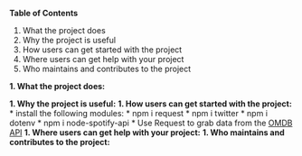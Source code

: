 **Table of Contents**
1. What the project does
1. Why the project is useful
1. How users can get started with the project
1. Where users can get help with your project
1. Who maintains and contributes to the project


**1. What the project does:**
	
**1. Why the project is useful:**
**1. How users can get started with the project:** 
	* install the following modules:
		* npm i request
		* npm i twitter
		* npm i dotenv
		* npm i node-spotify-api
	* Use Request to grab data from the [OMDB API](http://www.omdbapi.com) 
**1. Where users can get help with your project:**
**1. Who maintains and contributes to the project:** 
